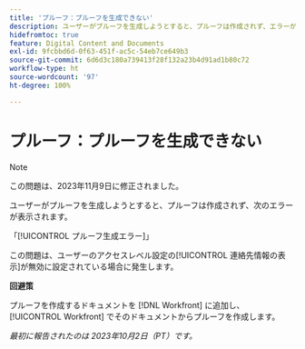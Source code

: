 ```yaml
---
title: 'プルーフ：プルーフを生成できない'
description: ユーザーがプルーフを生成しようとすると、プルーフは作成されず、エラーが表示されます。
hidefromtoc: true
feature: Digital Content and Documents
exl-id: 9fcbbd6d-0f63-451f-ac5c-54eb7ce649b3
source-git-commit: 6d6d3c180a739413f28f132a23b4d91ad1b80c72
workflow-type: ht
source-wordcount: '97'
ht-degree: 100%

---
```


# プルーフ：プルーフを生成できない

>[!NOTE]
>
>この問題は、2023年11月9日に修正されました。

ユーザーがプルーフを生成しようとすると、プルーフは作成されず、次のエラーが表示されます。

「[!UICONTROL プルーフ生成エラー]」

この問題は、ユーザーのアクセスレベル設定の[!UICONTROL 連絡先情報の表示]が無効に設定されている場合に発生します。

**回避策**

プルーフを作成するドキュメントを [!DNL Workfront] に追加し、[!UICONTROL Workfront] でそのドキュメントからプルーフを作成します。

_最初に報告されたのは 2023年10月2日（PT）です。_

